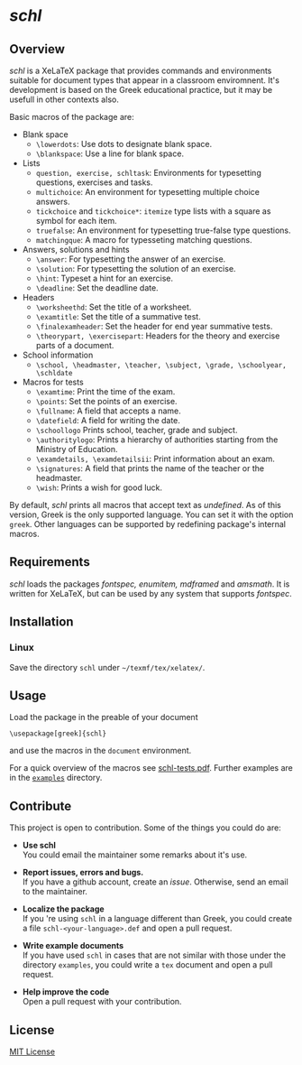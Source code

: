 # *schl*
## Overview
*schl* is a XeLaTeX  package that provides commands and environments suitable for
document types that appear in a classroom enviromnent. It's development is based on 
the Greek educational practice, but it may be usefull in other contexts also.

Basic macros of the package are:

* Blank space
  * `\lowerdots`: Use dots to designate blank space.
  * `\blankspace`: Use a line for blank space.
* Lists
  * `question, exercise, schltask`: Environments for typesetting questions, exercises and tasks.
  * `multichoice`: An environment for typesetting multiple choice answers.
  * `tickchoice` and `tickchoice*`: `itemize` type lists with a square as symbol for each item.
  * `truefalse`: An environment for typesetting true-false type questions.
  * `matchingque`: A macro for typesseting matching questions.
* Answers, solutions and hints
  * `\answer`: For typesetting  the answer of an exercise.
  * `\solution`: For typesetting the solution of an exercise.
  * `\hint`: Typeset a hint for an exercise.
  * `\deadline`: Set the deadline date.
* Headers
  * `\worksheethd`: Set the title of a worksheet.
  * `\examtitle`: Set the title of a summative test.
  * `\finalexamheader`: Set the header for end year summative tests.
  * `\theorypart, \exercisepart`: Headers for the theory and exercise parts of a document.
* School information
  * `\school, \headmaster, \teacher, \subject, \grade, \schoolyear, \schldate`
* Macros for tests
  * `\examtime`: Print the time of the exam.
  * `\points`: Set the points of an exercise.
  * `\fullname`: A field that accepts a name.
  * `\datefield`: A field for writing the date.
  * `\schoollogo` Prints school, teacher, grade and subject.
  * `\authoritylogo`: Prints a hierarchy of authorities starting from the Ministry of Education.
  * `\examdetails, \examdetailsii`: Print information about an exam.
  * `\signatures`: A field that prints the name of the teacher or the headmaster. 
  * `\wish`: Prints a wish for good luck.

 By default, *schl* prints all macros that accept text as *undefined*. As of this version, Greek
 is the only supported language. You can set it with the option `greek`. Other languages can be supported by redefining package's internal macros.

## Requirements
 *schl* loads the packages *fontspec, enumitem, mdframed* and *amsmath*. It is written for XeLaTeX, but
 can be used by any system that supports *fontspec*.

## Installation
### Linux
Save the directory `schl` under `~/texmf/tex/xelatex/`.

## Usage
Load the package in the preable of your document

    \usepackage[greek]{schl}

and use the macros in the `document` environment.

For a quick overview of the macros see [schl-tests.pdf](schl-tests.pdf). Further examples are in the [`examples`](examples/) directory.

## Contribute
This project is open to contribution. Some of the things you could do are:

- **Use schl**  
    You could email the maintainer some remarks about it's use.

- **Report issues, errors and bugs.**  
    If you have a github account, create an *issue*. Otherwise, send an email to the maintainer.

- **Localize the package**  
    If you 're using `schl` in a language different than Greek, you could create a file `schl-<your-language>.def` and open a pull request.

- **Write example documents**  
	If you have used `schl` in cases that are not similar with those under the directory `examples`, you could write a `tex` document and open a pull request.

- **Help improve the code**  
	Open a pull request with your contribution.
  

## License
[MIT License](LICENSE)
